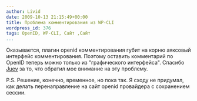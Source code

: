 ```yaml
---
author: Livid
date: 2009-10-13 21:15:49+00:00
title: Проблема комментирования из WP-CLI
wordpress_id: 376
tags: OpenID, WP-CLI, Сайт ,Сайт
...
```


Оказывается, плагин openid комментирования губит на корню аяксовый
интерфейс комментирования. Поэтому оставить комментарий по OpenID теперь
можно только из "графического интерфейса". Спасибо
[Juev](http://www.juev.ru/) за то, что обратил мое внимание на эту
проблему.

P.S. Решение, конечно, временное, но пока так. Я сходу не придумал, как
делать перенаправление на сайт openid провайдера с сохранением сессии.
